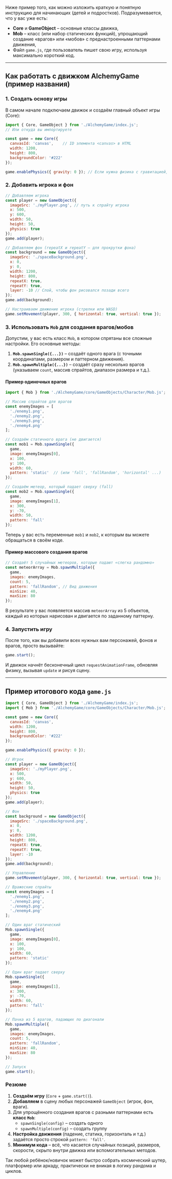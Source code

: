 Ниже пример того, как можно изложить краткую и понятную инструкцию для начинающих (детей и подростков). Подразумевается, что у вас уже есть:

- **Core** и **GameObject** – основные классы движка,  
- **Mob** – класс (или набор статических функций), упрощающий создание «врагов» или «мобов» с преднастроенными паттернами движения,  
- Файл `game.js`, где пользователь пишет свою игру, используя максимально короткий код.

---

## Как работать с движком AlchemyGame (пример названия)

### 1. Создать основу игры

В самом начале подключаем движок и создаём главный объект игры (Core):

```js
import { Core, GameObject } from './AlchemyGame/index.js'; 
// Или откуда вы импортируете

const game = new Core({
  canvasId: 'canvas',    // ID элемента <canvas> в HTML
  width: 1200,
  height: 800,
  backgroundColor: '#222'
});

game.enablePhysics({ gravity: 0 }); // Если нужна физика с гравитацией, меняем число
```

### 2. Добавить игрока и фон

```js
// Добавляем игрока
const player = new GameObject({
  imageSrc: './myPlayer.png', // путь к спрайту игрока
  x: 500,
  y: 600,
  width: 50,
  height: 50,
  physics: true
});
game.add(player);

// Добавляем фон (repeatX и repeatY – для прокрутки фона)
const background = new GameObject({
  imageSrc: './spaceBackground.png',
  x: 0,
  y: 0,
  width: 1200,
  height: 800,
  repeatX: true,
  repeatY: true,
  layer: -10 // Слой, чтобы фон рисовался позади всего
});
game.add(background);

// Настраиваем движение игрока (стрелки или WASD)
game.setMovement(player, 300, { horizontal: true, vertical: true });
```

### 3. Использовать `Mob` для создания врагов/мобов

Допустим, у вас есть класс `Mob`, в котором спрятаны все сложные настройки. Его основные методы:

1. **`Mob.spawnSingle({...})`** – создаёт одного врага (с точными координатами, размером и паттерном движения).  
2. **`Mob.spawnMultiple({...})`** – создаёт сразу несколько врагов (указываем `count`, массив спрайтов, диапазон размера и т.д.).

#### Пример одиночных врагов

```js
import { Mob } from './AlchemyGame/core/GameObjects/Character/Mob.js';

// Массив спрайтов для врагов
const enemyImages = [
  './enemy1.png',
  './enemy2.png',
  './enemy3.png',
  './enemy4.png'
];

// Создаём статичного врага (не двигается)
const mob1 = Mob.spawnSingle({
  game,
  image: enemyImages[0],
  x: 100,
  y: 100,
  width: 60,
  pattern: 'static'  // (или 'fall', 'fallRandom', 'horizontal' ...)
});

// Создаём метеор, который падает сверху (fall)
const mob2 = Mob.spawnSingle({
  game,
  image: enemyImages[1],
  x: 300,
  y: -70,
  width: 50,
  pattern: 'fall'
});
```

Теперь у вас есть переменные `mob1` и `mob2`, к которым вы можете обращаться в своём коде.

#### Пример массового создания врагов

```js
// Создаёт 5 случайных метеоров, которые падают «слегка рандомно»
const meteorArray = Mob.spawnMultiple({
  game,
  images: enemyImages,
  count: 5,
  pattern: 'fallRandom', // Вид движения
  minSize: 40,
  maxSize: 80
});
```

В результате у вас появляется массив `meteorArray` из 5 объектов, каждый из которых нарисован и двигается по заданному паттерну.

### 4. Запустить игру

После того, как вы добавили всех нужных вам персонажей, фонов и врагов, просто вызывайте:

```js
game.start();
```

И движок начнёт бесконечный цикл `requestAnimationFrame`, обновляя физику, вызывая `update` и рисуя сцену.

---

## Пример итогового кода `game.js`

```js
import { Core, GameObject } from './AlchemyGame/index.js';
import { Mob } from './AlchemyGame/core/GameObjects/Character/Mob.js';

const game = new Core({
  canvasId: 'canvas',
  width: 1200,
  height: 800,
  backgroundColor: '#222'
});

game.enablePhysics({ gravity: 0 });

// Игрок
const player = new GameObject({
  imageSrc: './myPlayer.png',
  x: 500,
  y: 600,
  width: 50,
  height: 50,
  physics: true
});
game.add(player);

// Фон
const background = new GameObject({
  imageSrc: './spaceBackground.png',
  x: 0,
  y: 0,
  width: 1200,
  height: 800,
  repeatX: true,
  repeatY: true,
  layer: -10
});
game.add(background);

// Управление
game.setMovement(player, 300, { horizontal: true, vertical: true });

// Вражеские спрайты
const enemyImages = [
  './enemy1.png',
  './enemy2.png',
  './enemy3.png',
  './enemy4.png'
];

// Один враг статический
Mob.spawnSingle({
  game,
  image: enemyImages[0],
  x: 100,
  y: 100,
  width: 60,
  pattern: 'static'
});

// Один враг падает сверху
Mob.spawnSingle({
  game,
  image: enemyImages[1],
  x: 300,
  y: -70,
  width: 60,
  pattern: 'fall'
});

// Пачка из 5 врагов, падающих по диагонали
Mob.spawnMultiple({
  game,
  images: enemyImages,
  count: 5,
  pattern: 'fallRandom',
  minSize: 40,
  maxSize: 80
});

// Запуск
game.start();
```

### Резюме

1. **Создаём игру** (`Core` + `game.start()`).
2. **Добавляем** в сцену любых персонажей `GameObject` (игрок, фон, враги).
3. Для упрощённого создания врагов с разными паттернами есть **класс `Mob`**:
   - `spawnSingle(config)` – создать одного
   - `spawnMultiple(config)` – создать группу
4. **Настройка движения** (падение, статика, горизонталь и т.д.) задаётся просто строкой `pattern: 'fall'`.  
5. **Минимум кода** – всё, что касается случайных позиций, размеров, скорости, скрыто внутри движка или вспомогательных методов.

Так любой ребёнок/новичок может быстро собрать космический шутер, платформер или аркаду, практически не вникая в логику рандома и циклов.
